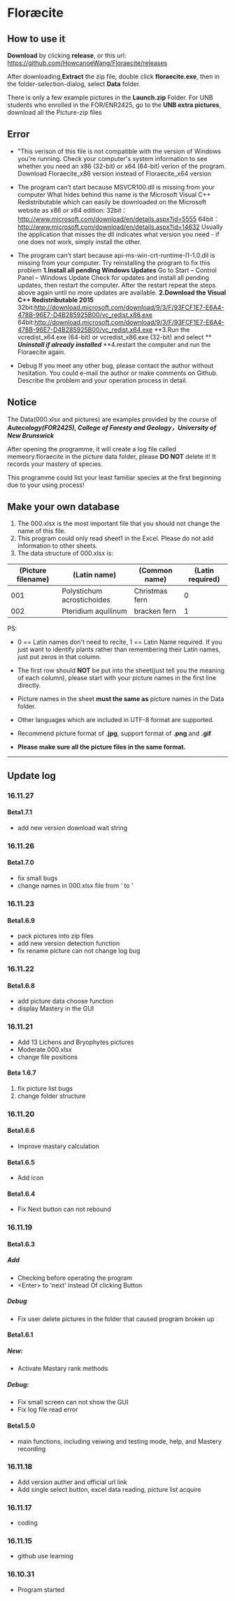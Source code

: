 # Floræcite
## How to use it
**Download** by clicking **release**, or this url: https://github.com/HowcanoeWang/Floraecite/releases

After downloading,**Extract** the zip file, double click **floraecite.exe**, then in the folder-selection-dialog, select **Data** folder. 

There is only a few example pictures in the **Launch.zip** Folder. For UNB students who enrolled in the FOR/ENR2425, go to the **UNB extra pictures**, download all the Picture-zip files
## Error
+ "This verison of this file is not compatible with the version of Windows you're running. Check your computer's system information to see whether you need an x86 (32-bit) or x64 (64-bit) verion of the program.
Download Floraecite_x86 version instead of Floraecite_x64 version

+ The program can’t start because MSVCR100.dll is missing from your computer
What hides behind this name is the Microsoft Visual C++ Redistributable which can easily be downloaded on the Microsoft website as x86 or x64 edition:
32bit：http://www.microsoft.com/download/en/details.aspx?id=5555
64bit：http://www.microsoft.com/download/en/details.aspx?id=14632
Usually the application that misses the dll indicates what version you need - if one does not work, simply install the other.

+ The program can't start because api-ms-win-crt-runtime-l1-1.0.dll is missing from your computer. Try reinstalling the program to fix this problem
**1.Install all pending Windows Updates**
Go to Start – Control Panel – Windows Update
Check for updates and install all pending updates, then restart the computer.
After the restart repeat the steps above again until no more updates are available.
**2.Download the Visual C++ Redistributable 2015**
32bit:http://download.microsoft.com/download/9/3/F/93FCF1E7-E6A4-478B-96E7-D4B285925B00/vc_redist.x86.exe
64bit:http://download.microsoft.com/download/9/3/F/93FCF1E7-E6A4-478B-96E7-D4B285925B00/vc_redist.x64.exe
**3.Run the vcredist_x64.exe (64-bit) or vcredist_x86.exe (32-bit) and select ** ***Uninstall if already installed***
**4.restart the computer and run the Floraecite again.

+ Debug
If you meet any other bug, please contact the author without hesitation. You could e-mail the author or make comments on Github. Describe the problem and your operation process in detail.

## Notice
The Data(000.xlsx and pictures) are examples provided by the course of ***Autecology(FOR2425), College of Foresty and Geology，University of New Brunswick***

After opening the programme, it will create a log file called memeory.floraecite in the picture data folder, please **DO NOT** delete it! It records your mastery of species.

This programme could list your least familiar species at the first beginning due to your using process!

## Make your own database
1. The 000.xlsx is the most important file that you should not change the name of this file.
2. This program could only read sheet1 in the Excel. Please do not add information to other sheets.
3. The data structure of 000.xlsx is:


| (Picture filename) | (Latin name) | (Common name) | (Latin required) |
|------------------|------------|-------------|----------------|
| 001 | Polystichum acrostichoides | Christmas fern | 0 |
| 002 | Pteridium aquilinum | bracken fern | 1 |

PS: 
+ 0 == Latin names don't need to recite, 1 == Latin Name required. If you just want to identify plants rather than remembering their Latin names, just put zeros in that column.
+ The first row should **NOT** be put into the sheet(just tell you the meaning of each column), please start with your picture names in the first line directly.
+ Picture names in the sheet **must the same as** picture names in the Data folder. 

+ Other languages which are included in UTF-8 format are supported.
+ Recommend picture format of **.jpg**, support format of **.png** and **.gif**
+ **Please make sure all the picture files in the same format.**

--- 

## Update log
### 16.11.27
#### Beta1.7.1
+ add new version download wait string

### 16.11.26
#### Beta1.7.0
+ fix small bugs
+ change names in 000.xlsx file from ’ to '

### 16.11.23
#### Beta1.6.9
+ pack pictures into zip files
+ add new version detection function
+ fix rename picture can not change log bug

### 16.11.22
#### Beta1.6.8
+ add picture data choose function
+ display Mastery in the GUI
### 16.11.21
+ Add 13 Lichens and Bryophytes pictures
+ Moderate 000.xlsx
+ change file positions
#### Beta 1.6.7    
1. fix picture list bugs
2. change folder structure

### 16.11.20
#### Beta1.6.6
+ Improve mastary calculation

#### Beta1.6.5
+ Add icon

#### Beta1.6.4
+ Fix Next button can not rebound

### 16.11.19
#### Beta1.6.3
##### Add
+ Checking before operating the program
+ \<Enter> to 'next' instead Of clicking Button    

##### Debug 
+ Fix user delete pictures in the folder that caused program broken up    

#### Beta1.6.1

##### New: 
+ Activate Mastary rank methods 

##### Debug: 
+ Fix small screen can not show the GUI 
+ Fix log file read error 

#### Beta1.5.0
+ main functions, including veiwing and testing mode, help, and Mastery recording

### 16.11.18
+ Add version auther and official url link
+ Add single select button, excel data reading, picture list acquire

### 16.11.17
+ coding

### 16.11.15
+ github use learning

### 16.10.31
+ Program started
